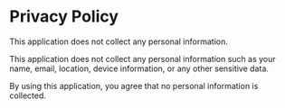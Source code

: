 # Privacy Policy

This application does not collect any personal information.

This application does not collect any personal information such as your name, email, location, device information, or any other sensitive data.

By using this application, you agree that no personal information is collected.
